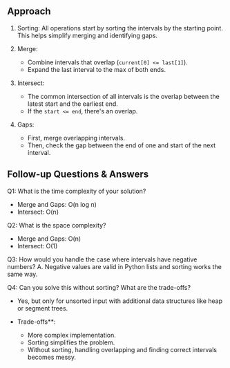 

## Approach

1. Sorting:
   All operations start by sorting the intervals by the starting point. This helps simplify merging and identifying gaps.

2. Merge:
   - Combine intervals that overlap (`current[0] <= last[1]`).
   - Expand the last interval to the max of both ends.

3. Intersect:
   - The common intersection of all intervals is the overlap between the latest start and the earliest end.
   - If the `start <= end`, there's an overlap.

4. Gaps:
   - First, merge overlapping intervals.
   - Then, check the gap between the end of one and start of the next interval.



## Follow-up Questions & Answers

Q1: What is the time complexity of your solution?

* Merge and Gaps: O(n log n)
* Intersect: O(n)

Q2: What is the space complexity?
* Merge and Gaps: O(n)
* Intersect: O(1)

Q3: How would you handle the case where intervals have negative numbers?
A. Negative values are valid in Python lists and sorting works the same way.


Q4: Can you solve this without sorting? What are the trade-offs?
* Yes, but only for unsorted input with additional data structures like heap or segment trees.

* Trade-offs**:
  * More complex implementation.
  * Sorting simplifies the problem.
  * Without sorting, handling overlapping and finding correct intervals becomes messy.

